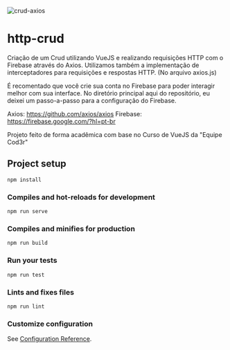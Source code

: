 ![crud-axios](https://user-images.githubusercontent.com/44420212/110418564-9210c180-8076-11eb-8eef-fadeaad8c193.PNG)

# http-crud
Criação de um Crud utilizando VueJS e realizando requisições HTTP com o Firebase através do Axios. 
Utilizamos também a implementação de interceptadores para requisições e respostas HTTP. (No arquivo axios.js)

É recomentado que você crie sua conta no Firebase para poder interagir melhor com sua interface.
No diretório principal aqui do repositório, eu deixei um passo-a-passo para a configuração do Firebase.

Axios: https://github.com/axios/axios
Firebase: https://firebase.google.com/?hl=pt-br

Projeto feito de forma acadêmica com base no Curso de VueJS da "Equipe Cod3r"

## Project setup
```
npm install
```

### Compiles and hot-reloads for development
```
npm run serve
```

### Compiles and minifies for production
```
npm run build
```

### Run your tests
```
npm run test
```

### Lints and fixes files
```
npm run lint
```

### Customize configuration
See [Configuration Reference](https://cli.vuejs.org/config/).
